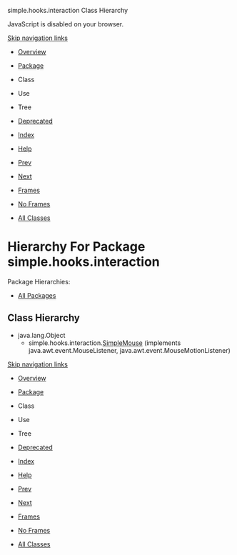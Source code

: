 simple.hooks.interaction Class Hierarchy   <!-- try { if (location.href.indexOf('is-external=true') == -1) { parent.document.title="simple.hooks.interaction Class Hierarchy"; } } catch(err) { } //-->

JavaScript is disabled on your browser.

[Skip navigation links](#skip.navbar.top "Skip navigation links")

*   [Overview](../../../overview-summary.html)
*   [Package](package-summary.html)
*   Class
*   Use
*   Tree
*   [Deprecated](../../../deprecated-list.html)
*   [Index](../../../index-files/index-1.html)
*   [Help](../../../help-doc.html)

*   [Prev](../../../simple/hooks/filters/package-tree.html)
*   [Next](../../../simple/hooks/interfaces/package-tree.html)

*   [Frames](../../../index.html?simple/hooks/interaction/package-tree.html)
*   [No Frames](package-tree.html)

*   [All Classes](../../../allclasses-noframe.html)

<!-- allClassesLink = document.getElementById("allclasses\_navbar\_top"); if(window==top) { allClassesLink.style.display = "block"; } else { allClassesLink.style.display = "none"; } //-->

Hierarchy For Package simple.hooks.interaction
==============================================

Package Hierarchies:

*   [All Packages](../../../overview-tree.html)

Class Hierarchy
---------------

*   java.lang.Object
    *   simple.hooks.interaction.[SimpleMouse](../../../simple/hooks/interaction/SimpleMouse.html "class in simple.hooks.interaction") (implements java.awt.event.MouseListener, java.awt.event.MouseMotionListener)

[Skip navigation links](#skip.navbar.bottom "Skip navigation links")

*   [Overview](../../../overview-summary.html)
*   [Package](package-summary.html)
*   Class
*   Use
*   Tree
*   [Deprecated](../../../deprecated-list.html)
*   [Index](../../../index-files/index-1.html)
*   [Help](../../../help-doc.html)

*   [Prev](../../../simple/hooks/filters/package-tree.html)
*   [Next](../../../simple/hooks/interfaces/package-tree.html)

*   [Frames](../../../index.html?simple/hooks/interaction/package-tree.html)
*   [No Frames](package-tree.html)

*   [All Classes](../../../allclasses-noframe.html)

<!-- allClassesLink = document.getElementById("allclasses\_navbar\_bottom"); if(window==top) { allClassesLink.style.display = "block"; } else { allClassesLink.style.display = "none"; } //-->